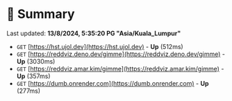 # 📖 Summary
Last updated: **13/8/2024, 5:35:20 PG "Asia/Kuala_Lumpur"**

- `GET` [https://hst.ujol.dev](https://hst.ujol.dev) - **Up** (512ms)
- `GET` [https://reddviz.deno.dev/gimme](https://reddviz.deno.dev/gimme) - **Up** (3030ms)
- `GET` [https://reddviz.amar.kim/gimme](https://reddviz.amar.kim/gimme) - **Up** (357ms)
- `GET` [https://dumb.onrender.com](https://dumb.onrender.com) - **Up** (277ms)
